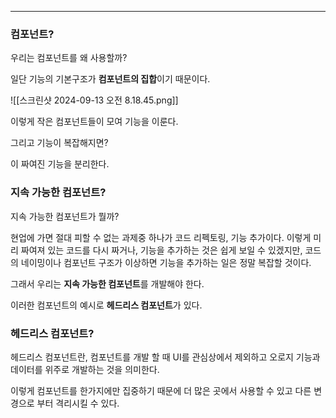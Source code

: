 
---

### 컴포넌트?

우리는 컴포넌트를 왜 사용할까?

일단 기능의 기본구조가 **컴포넌트의 집합**이기 때문이다.

![[스크린샷 2024-09-13 오전 8.18.45.png]]

이렇게 작은 컴포넌트들이 모여 기능을 이룬다.

그리고 기능이 복잡해지면?

이 짜여진 기능을 분리한다.

### 지속 가능한 컴포넌트?

지속 가능한 컴포넌트가 뭘까?

현업에 가면 절대 피할 수 없는 과제중 하나가 코드 리펙토링, 기능 추가이다.
이렇게 미리 짜여져 있는 코드를 다시 짜거나, 기능을 추가하는 것은 쉽게 보일 수 있겠지만, 코드의 네이밍이나 컴포넌트 구조가 이상하면 기능을 추가하는 일은 정말 복잡할 것이다.

그래서 우리는 **지속 가능한 컴포넌트**를 개발해야 한다.

이러한 컴포넌트의 예시로 **헤드리스 컴포넌트**가 있다.

### 헤드리스 컴포넌트?

헤드리스 컴포넌트란, 컴포넌트를 개발 할 때 UI를 관심상에서 제외하고 오로지 기능과 데이터를 위주로 개발하는 것을 의미한다.

이렇게 컴포넌트를 한가지에만 집중하기 때문에 더 많은 곳에서 사용할 수 있고 다른 변경으로 부터 격리시킬 수 있다. 